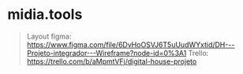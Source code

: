 # midia.tools
>Layout figma: https://www.figma.com/file/6DvHoOSVJ6T5uUudWYxtid/DH---Projeto-integrador---Wireframe?node-id=0%3A1
>Trello: https://trello.com/b/aMpmtVFj/digital-house-projeto
